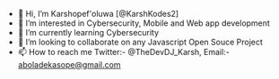- 👋 Hi, I’m Karshopef'oluwa [@KarshKodes2]
- 👀 I’m interested in Cybersecurity, Mobile and Web app development
- 🌱 I’m currently learning Cybersecurity
- 💞️ I’m looking to collaborate on any Javascript Open Souce Project
- 📫 How to reach me Twitter:- @TheDevDJ_Karsh, Email:- aboladekasope@gmail.com

<!---
KarshKodes2/KarshKodes2 is a ✨ special ✨ repository because its `README.md` (this file) appears on your GitHub profile.
You can click the Preview link to take a look at your changes.
--->
